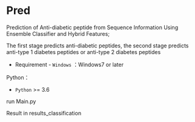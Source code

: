 # Pred
 Prediction of Anti-diabetic peptide from Sequence Information Using Ensemble Classifier and Hybrid Features;

 The first stage predicts anti-diabetic peptides, the second stage predicts anti-type 1 diabetes peptides or anti-type 2 diabetes peptides


- Requirement
      - `Windows` ：Windows7 or later
      
Python：
 - `Python` >= 3.6
 
 run Main.py 
 
 Result in results_classification
 
 
